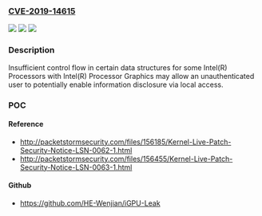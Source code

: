 ### [CVE-2019-14615](https://cve.mitre.org/cgi-bin/cvename.cgi?name=CVE-2019-14615)
![](https://img.shields.io/static/v1?label=Product&message=Intel(R)%20Processors&color=blue)
![](https://img.shields.io/static/v1?label=Version&message=n%2Fa&color=blue)
![](https://img.shields.io/static/v1?label=Vulnerability&message=information%20disclosure&color=brighgreen)

### Description

Insufficient control flow in certain data structures for some Intel(R) Processors with Intel(R) Processor Graphics may allow an unauthenticated user to potentially enable information disclosure via local access.

### POC

#### Reference
- http://packetstormsecurity.com/files/156185/Kernel-Live-Patch-Security-Notice-LSN-0062-1.html
- http://packetstormsecurity.com/files/156455/Kernel-Live-Patch-Security-Notice-LSN-0063-1.html

#### Github
- https://github.com/HE-Wenjian/iGPU-Leak

